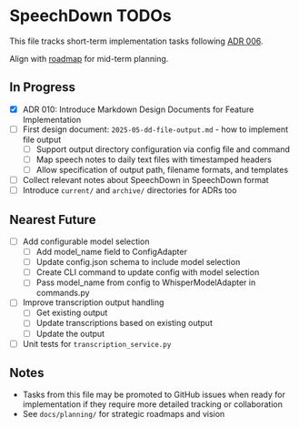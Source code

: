 # SpeechDown TODOs

This file tracks short-term implementation tasks following [ADR 006](docs/adrs/006_task_tracking_approach.md).

Align with [roadmap](docs/planning/roadmap.md) for mid-term planning.

## In Progress

- [x] ADR 010: Introduce Markdown Design Documents for Feature Implementation
- [ ] First design document: `2025-05-dd-file-output.md` - how to implement file output
  - [ ] Support output directory configuration via config file and command
  - [ ] Map speech notes to daily text files with timestamped headers
  - [ ] Allow specification of output path, filename formats, and templates
- [ ] Collect relevant notes about SpeechDown in SpeechDown format
- [ ] Introduce `current/` and `archive/` directories for ADRs too

## Nearest Future

- [ ] Add configurable model selection
  - [ ] Add model_name field to ConfigAdapter
  - [ ] Update config.json schema to include model selection
  - [ ] Create CLI command to update config with model selection
  - [ ] Pass model_name from config to WhisperModelAdapter in commands.py
- [ ] Improve transcription output handling
  - [ ] Get existing output
  - [ ] Update transcriptions based on existing output
  - [ ] Update the output
- [ ] Unit tests for `transcription_service.py`

## Notes

- Tasks from this file may be promoted to GitHub issues when ready for implementation if they require more detailed tracking or collaboration
- See `docs/planning/` for strategic roadmaps and vision
